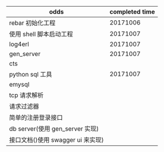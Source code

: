 odds                        | completed time
--------------------------- | --------------
rebar 初始化工程                 | 20171006
使用 shell 脚本启动工程             | 20171007
log4erl                     | 20171007
gen_server                  | 20171007
cts                         |
python sql 工具               | 20171007
emysql                      |
tcp 请求解析                    |
请求过滤器                       |
简单的注册登录接口                   |
db server(使用 gen_server 实现) |
接口文档()使用 swagger ui 来实现)    |
